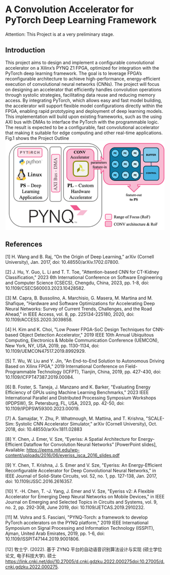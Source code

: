 # A Convolution Accelerator for PyTorch Deep Learning Framework

Attention: This Project is at a very preliminary stage.

## Introduction
This project aims to design and implement a configurable convolutional accelerator on a Xilinx’s PYNQ Z1 FPGA,
optimized for integration with the PyTorch deep learning framework. The goal is to leverage FPGA’s reconfigurable
architecture to achieve high-performance, energy-efficient execution of convolutional neural networks (CNNs). The
project will focus on designing an accelerator that efficiently handles convolution operations through systolic
strategies, facilitating data reuse and reducing memory access. By integrating PyTorch, which allows easy and fast
model building, the accelerator will support flexible model configurations directly within the FPGA, enabling rapid
prototyping and deployment of deep learning models.
This implementation will build upon existing frameworks, such as the using AXI bus with DMAs to interface the
PyTorch with the programmable logic. The result is expected to be a configurable, fast convolutional accelerator that
making it suitable for edge computing and other real-time applications.
Fig.1 shows the Project Outline 
![Fig.1 Project Outline](img/outline.png)

## References
[1] H. Wang and B. Raj, “On the Origin of Deep Learning,” arXiv (Cornell University), Jan. 2017, doi:
10.48550/arXiv.1702.07800.

[2] J. Hu, Y. Guo, L. Li and T. T. Toe, "Attention-based CNN for CT-Kidney Classification," 2023 6th International
Conference on Software Engineering and Computer Science (CSECS), Chengdu, China, 2023, pp. 1-8, doi:
10.1109/CSECS60003.2023.10428582.

[3] M. Capra, B. Bussolino, A. Marchisio, G. Masera, M. Martina and M. Shafique, "Hardware and Software
Optimizations for Accelerating Deep Neural Networks: Survey of Current Trends, Challenges, and the Road Ahead,"
in IEEE Access, vol. 8, pp. 225134-225180, 2020, doi: 10.1109/ACCESS.2020.3039858.

[4] H. Kim and K. Choi, "Low Power FPGA-SoC Design Techniques for CNN-based Object Detection Accelerator,"
2019 IEEE 10th Annual Ubiquitous Computing, Electronics & Mobile Communication Conference (UEMCON), New
York, NY, USA, 2019, pp. 1130-1134, doi: 10.1109/UEMCON47517.2019.8992929.

[5] T. Wu, W. Liu and Y. Jin, "An End-to-End Solution to Autonomous Driving Based on Xilinx FPGA," 2019
International Conference on Field-Programmable Technology (ICFPT), Tianjin, China, 2019, pp. 427-430, doi:
10.1109/ICFPT47387.2019.00084.

[6] B. Foster, S. Taneja, J. Manzano and K. Barker, "Evaluating Energy Efficiency of GPUs using Machine Learning
Benchmarks," 2023 IEEE International Parallel and Distributed Processing Symposium Workshops (IPDPSW), St.
Petersburg, FL, USA, 2023, pp. 42-50, doi: 10.1109/IPDPSW59300.2023.00019.

[7] A. Samajdar, Y. Zhu, P. Whatmough, M. Mattina, and T. Krishna, "SCALE-Sim: Systolic CNN Accelerator
Simulator," arXiv (Cornell University), Oct. 2018, doi: 10.48550/arXiv.1811.02883

[8] Y. Chen, J. Emer, V. Sze, “Eyeriss: A Spatial Architecture for Energy-Efficient Dataflow for Convolution Neural
Networks” [PowerPoint slides], Available: https://eems.mit.edu/wp-content/uploads/2016/06/eyeriss_isca_2016_slides.pdf

[9] Y. Chen, T. Krishna, J. S. Emer and V. Sze, "Eyeriss: An Energy-Efficient Reconfigurable Accelerator for Deep
Convolutional Neural Networks," in IEEE Journal of Solid-State Circuits, vol. 52, no. 1, pp. 127-138, Jan. 2017, doi:
10.1109/JSSC.2016.2616357.

[10] Y. -H. Chen, T. -J. Yang, J. Emer and V. Sze, "Eyeriss v2: A Flexible Accelerator for Emerging Deep Neural
Networks on Mobile Devices," in IEEE Journal on Emerging and Selected Topics in Circuits and Systems, vol. 9, no.
2, pp. 292-308, June 2019, doi: 10.1109/JETCAS.2019.2910232.

[11] M. Vohra and S. Fasciani, "PYNQ-Torch: a framework to develop PyTorch accelerators on the PYNQ platform,"
2019 IEEE International Symposium on Signal Processing and Information Technology (ISSPIT), Ajman, United Arab
Emirates, 2019, pp. 1-6, doi: 10.1109/ISSPIT47144.2019.9001806.

[12] 牧士宁. (2022). 基于 ZYNQ 平台的自动语音识别算法设计与实现 (硕士学位论文, 电子科技大学).
硕士 https://link.cnki.net/doi/10.27005/d.cnki.gdzku.2022.000275doi:10.27005/d.cnki.gdzku.2022.000275.
